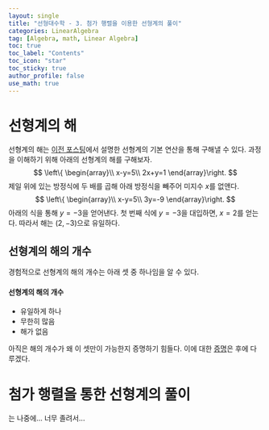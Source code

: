 ```yaml
---
layout: single
title: "선형대수학 - 3. 첨가 행렬을 이용한 선형계의 풀이"
categories: LinearAlgebra
tag: [Algebra, math, Linear Algebra]
toc: true
toc_label: "Contents"
toc_icon: "star"
toc_sticky: true
author_profile: false
use_math: true
---
```


# 선형계의 해

선형계의 해는 <a href="https://injtic.github.io/linearalgebra/%EC%84%A0%ED%98%95%EC%84%B1%EA%B3%BC-%EC%84%A0%ED%98%95%EA%B3%84/">이전 포스팅</a>에서 설명한 선형계의 기본 연산을 통해 구해낼 수 있다. 과정을 이해하기 위해 아래의 선형계의 해를 구해보자.
$$
\left\{ \begin{array}\\
x-y=5\\
2x+y=1
\end{array}\right.
$$
제일 위에 있는 방정식에 두 배를 곱해 아래 방정식을 빼주어 미지수 $x$를 없앤다.
$$
\left\{ \begin{array}\\
x-y=5\\
3y=-9
\end{array}\right.
$$
아래의 식을 통해 $y=-3$을 얻어낸다. 첫 번째 식에 $y=-3$을 대입하면, $x=2$를 얻는다. 따라서 해는 $(2, -3)$으로 유일하다.

## 선형계의 해의 개수

경험적으로 선형계의 해의 개수는 아래 셋 중 하나임을 알 수 있다.

<div class="notice--info">
    <h4>
        선형계의 해의 개수
    </h4>
    <ul>
        <li>유일하게 하나</li>
        <li>무한히 많음</li>
        <li>해가 없음</li>
    </ul>
</div>

아직은 해의 개수가 왜 이 셋만이 가능한지 증명하기 힘들다. 이에 대한 <a href=#>증명</a>은 후에 다루겠다.

# 첨가 행렬을 통한 선형계의 풀이

는 나중에... 너무 졸려서...
